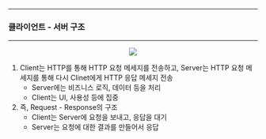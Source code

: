 -----
### 클라이언트 - 서버 구조
-----
<div align="center">
<img src="https://github.com/sooyounghan/HTTP/assets/34672301/2a9f2fcc-7b9b-46de-b60a-11408ccd50f2">
</div>

1. Client는 HTTP를 통해 HTTP 요청 메세지를 전송하고, Server는 HTTP 요청 메세지를 통해 다시 Clinet에게 HTTP 응답 메세지 전송
   - Server에는 비즈니스 로직, 데이터 등을 처리
   - Client는 UI, 사용성 등에 집중
2. 즉, Request - Response의 구조
   - Client는 Server에 요청을 보내고, 응답을 대기
   - Server는 요청에 대한 결과를 만들어서 응답
